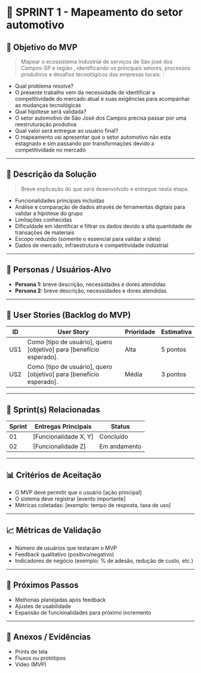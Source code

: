 # 📌 SPRINT 1 - Mapeamento do setor automotivo

## 🎯 Objetivo do MVP
> Mapear o ecossistema Industrial de serviços de São josé dos Campos-SP e região , identificando os principais setores, processos produtivos e desafios tecnológicos das empresas locais. :  
- Qual problema resolve?
- O presente trabalho vem da necessidade de identificar a competitividade do mercado atual e suas exigências para acompanhar as mudanças tecnológicas  
- Qual hipótese será validada?
-  O setor automotivo de São José dos Campos precisa passar por uma reestruturação produtiva 
- Qual valor será entregue ao usuário final?
-  O mapeamento vai apresentar que o setor automotivo não esta estagnado e sim passando por transformações devido a competitividade no mercado 
 
---

## 📝 Descrição da Solução
> Breve explicação do que será desenvolvido e entregue nesta etapa.  
- Funcionalidades principais incluídas
- Análise e comparação de dados através de ferramentas digitais para validar a hipótese do grupo   
- Limitações conhecidas
- Dificuldade em identificar e filtrar os dados devido a alta quantidade de transações de materiais  
- Escopo reduzido (somente o essencial para validar a ideia)
- Dados de mercado, infraestrutura e competitividade indústrial  

---

## 👥 Personas / Usuários-Alvo
- **Persona 1:** breve descrição, necessidades e dores atendidas  
- **Persona 2:** breve descrição, necessidades e dores atendidas  

---

## 🔑 User Stories (Backlog do MVP)
| ID  | User Story                                                                 | Prioridade | Estimativa |
|-----|-----------------------------------------------------------------------------|------------|------------|
| US1 | Como [tipo de usuário], quero [objetivo] para [benefício esperado].         | Alta       | 5 pontos   |
| US2 | Como [tipo de usuário], quero [objetivo] para [benefício esperado].         | Média      | 3 pontos   |

---

## 📅 Sprint(s) Relacionadas
| Sprint | Entregas Principais                          | Status   |
|--------|----------------------------------------------|----------|
| 01     | [Funcionalidade X, Y]                        | Concluído|
| 02     | [Funcionalidade Z]                           | Em andamento |

---

## 📊 Critérios de Aceitação
- O MVP deve permitir que o usuário [ação principal]  
- O sistema deve registrar [evento importante]  
- Métricas coletadas: [exemplo: tempo de resposta, taxa de uso]  

---

## 📈 Métricas de Validação
- Número de usuários que testaram o MVP  
- Feedback qualitativo (positivo/negativo)  
- Indicadores de negócio (exemplo: % de adesão, redução de custo, etc.)  

---

## 🚀 Próximos Passos
- Melhorias planejadas após feedback  
- Ajustes de usabilidade  
- Expansão de funcionalidades para próximo incremento  

---

## 📂 Anexos / Evidências
- Prints de tela  
- Fluxos ou protótipos  
- Vídeo (MVP)  
